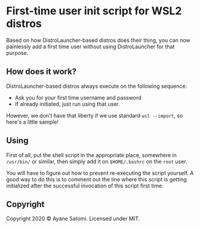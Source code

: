 # First-time user init script for WSL2 distros

Based on how DistroLauncher-based distros does their thing, you can now painlessly add a first time user without using DistroLauncher for that purpose.

## How does it work?

DistroLauncher-based distros always execute on the following sequence:

- Ask you for your first time username and password
- If already initiated, just run using that user.

However, we don't have that liberty if we use standard `wsl --import`, so here's a little sample!

## Using

First of all, put the shell script in the appropriate place, somewhere in `/usr/bin/` or similar, then simply add it on `$HOME/.bashrc` on the `root` user.

You will have to figure out how to prevent re-executing the script yourself. A good way to do this is to comment out the line where this script is getting initialized after the successful invocation of this script first time.

## Copyright

Copyright 2020 &copy; Ayane Satomi. Licensed under MIT.